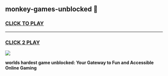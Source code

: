 
## monkey-games-unblocked 👋
<h3>
<a href="https://premium.freeplayer.one?title=monkey-games-unblocked&ref=14F">CLICK TO PLAY</a></h3>
<hr>

<h3>
<a href="https://premium.freeplayer.one?title=monkey-games-unblocked&ref=14F">CLICK 2 PLAY</a>
  
</h3>

<a href="https://premium.freeplayer.one?title=monkey-games-unblocked&ref=12F/"><img src="https://clearcache.store/games.png"></a>


**worlds hardest game unblocked: Your Gateway to Fun and Accessible Online Gaming**
